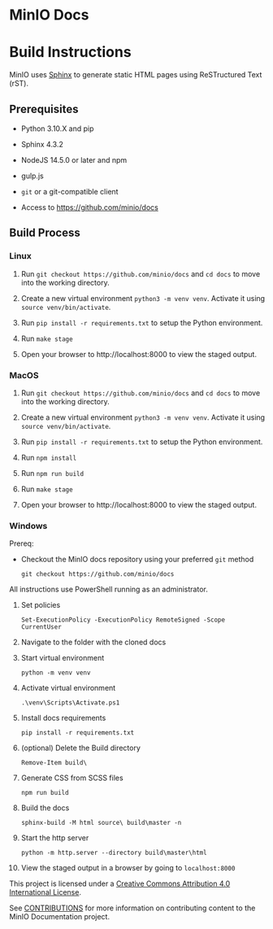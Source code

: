 # MinIO Docs

# Build Instructions

MinIO uses [Sphinx](https://www.sphinx-doc.org/en/master/index.html) to generate
static HTML pages using ReSTructured Text (rST).

## Prerequisites

- Python 3.10.X and pip

- Sphinx 4.3.2

- NodeJS 14.5.0 or later and npm

- gulp.js

- `git` or a git-compatible client

- Access to https://github.com/minio/docs

## Build Process

### Linux

1. Run `git checkout https://github.com/minio/docs` and `cd docs` to move into
   the working directory.

2. Create a new virtual environment `python3 -m venv venv`. Activate it using
   `source venv/bin/activate`.

3. Run `pip install -r requirements.txt` to setup the Python environment.

4. Run `make stage`

5. Open your browser to http://localhost:8000 to view the staged output.

### MacOS

1. Run `git checkout https://github.com/minio/docs` and `cd docs` to move into
   the working directory.

2. Create a new virtual environment `python3 -m venv venv`. Activate it using
   `source venv/bin/activate`.

3. Run `pip install -r requirements.txt` to setup the Python environment.

4. Run `npm install`

5. Run `npm run build`

6. Run `make stage`

7. Open your browser to http://localhost:8000 to view the staged output.

### Windows

Prereq:

- Checkout the MinIO docs repository using your preferred `git` method
  
  `git checkout https://github.com/minio/docs`

All instructions use PowerShell running as an administrator.

1. Set policies
   
   `Set-ExecutionPolicy -ExecutionPolicy RemoteSigned -Scope CurrentUser`
2. Navigate to the folder with the cloned docs
3. Start virtual environment
   
   `python -m venv venv`
4. Activate virtual environment
   
   `.\venv\Scripts\Activate.ps1`
5. Install docs requirements
   
   `pip install -r requirements.txt`
6. (optional) Delete the Build directory
   
   `Remove-Item build\`
7. Generate CSS from SCSS files
   
   `npm run build`
8. Build the docs
   
   `sphinx-build -M html source\ build\master -n`
9.  Start the http server
    
    `python -m http.server --directory build\master\html`
10. View the staged output in a browser by going to `localhost:8000`


This project is licensed under a [Creative Commons Attribution 4.0 International License](https://creativecommons.org/licenses/by/4.0/legalcode).

See [CONTRIBUTIONS](https://github.com/minio/docs/tree/master/CONTRIBUTING.md) for more information on contributing content to the MinIO Documentation project.